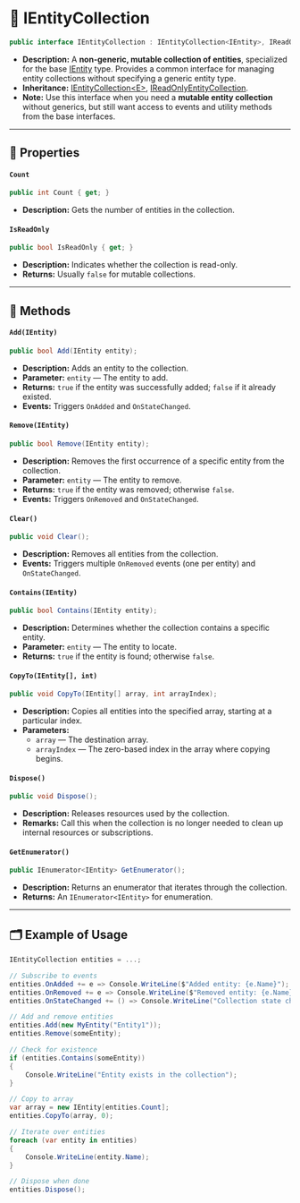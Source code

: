 # 🧩 IEntityCollection

```csharp
public interface IEntityCollection : IEntityCollection<IEntity>, IReadOnlyEntityCollection
```

- **Description:** A **non-generic, mutable collection of entities**, specialized for the base [IEntity](../Entities/IEntity.md) type.
  Provides a common interface for managing entity collections without specifying a generic entity type.
- **Inheritance:** [IEntityCollection\<E>](IEntityCollection%601.md), 
  [IReadOnlyEntityCollection](IReadOnlyEntityCollection.md).
- **Note:** Use this interface when you need a **mutable entity collection** without generics, but still want access to
  events and utility methods from the base interfaces.

---

## 🔑 Properties

#### `Count`

```csharp
public int Count { get; }
```

- **Description:** Gets the number of entities in the collection.

#### `IsReadOnly`

```csharp
public bool IsReadOnly { get; }
```

- **Description:** Indicates whether the collection is read-only.
- **Returns:** Usually `false` for mutable collections.

---

## 🏹 Methods

#### `Add(IEntity)`

```csharp
public bool Add(IEntity entity);
```

- **Description:** Adds an entity to the collection.
- **Parameter:** `entity` — The entity to add.
- **Returns:** `true` if the entity was successfully added; `false` if it already existed.
- **Events:** Triggers `OnAdded` and `OnStateChanged`.

#### `Remove(IEntity)`

```csharp
public bool Remove(IEntity entity);
```

- **Description:** Removes the first occurrence of a specific entity from the collection.
- **Parameter:** `entity` — The entity to remove.
- **Returns:** `true` if the entity was removed; otherwise `false`.
- **Events:** Triggers `OnRemoved` and `OnStateChanged`.

#### `Clear()`

```csharp
public void Clear();
```

- **Description:** Removes all entities from the collection.
- **Events:** Triggers multiple `OnRemoved` events (one per entity) and `OnStateChanged`.

#### `Contains(IEntity)`

```csharp
public bool Contains(IEntity entity);
```

- **Description:** Determines whether the collection contains a specific entity.
- **Parameter:** `entity` — The entity to locate.
- **Returns:** `true` if the entity is found; otherwise `false`.

#### `CopyTo(IEntity[], int)`

```csharp
public void CopyTo(IEntity[] array, int arrayIndex);
```

- **Description:** Copies all entities into the specified array, starting at a particular index.
- **Parameters:**
    - `array` — The destination array.
    - `arrayIndex` — The zero-based index in the array where copying begins.

#### `Dispose()`

```csharp
public void Dispose();
```

- **Description:** Releases resources used by the collection.
- **Remarks:** Call this when the collection is no longer needed to clean up internal resources or subscriptions.

#### `GetEnumerator()`

```csharp
public IEnumerator<IEntity> GetEnumerator();
```

- **Description:** Returns an enumerator that iterates through the collection.
- **Returns:** An `IEnumerator<IEntity>` for enumeration.

---

## 🗂 Example of Usage

```csharp
IEntityCollection entities = ...;

// Subscribe to events
entities.OnAdded += e => Console.WriteLine($"Added entity: {e.Name}");
entities.OnRemoved += e => Console.WriteLine($"Removed entity: {e.Name}");
entities.OnStateChanged += () => Console.WriteLine("Collection state changed");

// Add and remove entities
entities.Add(new MyEntity("Entity1"));
entities.Remove(someEntity);

// Check for existence
if (entities.Contains(someEntity))
{
    Console.WriteLine("Entity exists in the collection");
}

// Copy to array
var array = new IEntity[entities.Count];
entities.CopyTo(array, 0);

// Iterate over entities
foreach (var entity in entities)
{
    Console.WriteLine(entity.Name);
}

// Dispose when done
entities.Dispose();
```